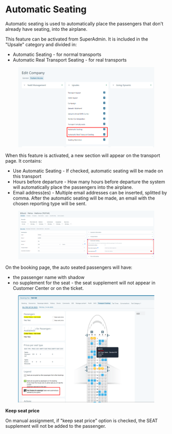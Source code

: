 # Automatic Seating

Automatic seating is used to automatically place the passengers that don't already have seating, into the airplane.

This feature can be activated from SuperAdmin. It is included in the "Upsale" category and divided in:

* Automatic Seating - for normal transports
* Automatic Real Transport Seating - for real transports

<figure><img src="../../.gitbook/assets/image (8) (1) (1) (1) (1) (1) (1) (1) (1) (1) (1).png" alt=""><figcaption></figcaption></figure>

When this feature is activated, a new section will appear on the transport page. It contains:

* Use Automatic Seating - If checked, automatic seating will be made on this transport
* Hours before departure - How many hours before departure the system will automatically place the passengers into the airplane.
* Email address(es) - Multiple email addresses can be inserted, splitted by comma. After the automatic seating will be made, an email with the chosen reporting type will be sent.

<figure><img src="../../.gitbook/assets/image (1) (1) (1) (1) (1) (1) (1) (1) (1) (1) (1) (1) (1) (1) (1) (1) (1) (1) (1) (1) (1) (1) (1) (1) (1) (1).png" alt=""><figcaption></figcaption></figure>

On the booking page, the auto seated passengers will have:

* the passenger name with shadow
* no supplement for the seat - the seat supplement will not appear in Customer Center or on the ticket.

<figure><img src="../../.gitbook/assets/image (2) (1) (1) (1) (1) (1) (1) (1) (1) (1) (1) (1) (1) (1) (1) (1) (1) (1) (1) (1) (1) (1).png" alt=""><figcaption></figcaption></figure>

**Keep seat price**

On manual assignment, if "keep seat price" option is checked, the SEAT supplement will not be added to the passenger.
